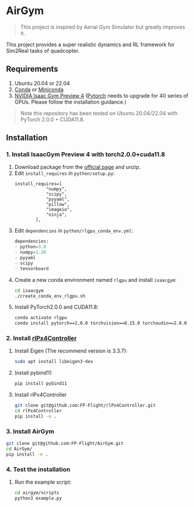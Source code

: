 # AirGym
> This project is inspired by Aerial Gym Simulator but greatly improves it. 

This project provides a super realistic dynamics and RL framework for Sim2Real tasks of quadcopter.

## Requirements
1. Ubuntu 20.04 or 22.04
1. [Conda](https://www.anaconda.com/download) or [Miniconda ](https://docs.conda.io/en/latest/miniconda.html)
1. [NVIDIA Isaac Gym Preview 4](https://developer.nvidia.com/isaac-gym) ([Pytorch]((https://pytorch.org/)) needs to upgrade for 40 series of GPUs. Please follow the installation guidance.)

> Note this repository has been tested on Ubuntu 20.04/22.04 with PyTorch 2.0.0 + CUDA11.8.

## Installation
### 1. Install IsaacGym Preview 4 with torch2.0.0+cuda11.8
1. Download package from the [official page](https://developer.nvidia.com/isaac-gym) and unzip.
1. Edit `install_requires` in `python/setup.py`:
    ```
    install_requires=[
                "numpy",
                "scipy",
                "pyyaml",
                "pillow",
                "imageio",
                "ninja",
            ],
    ```
1. Edit `dependencies` in `python/rlgpu_conda_env.yml`:
    ```python
    dependencies:
    - python=3.8
    - numpy=1.20
    - pyyaml
    - scipy
    - tensorboard
    ```
1. Create a new conda environment named `rlgpu` and install `isaacgym`:
    ```bash
    cd isaacgym
    ./create_conda_env_rlgpu.sh
    ```
1. Install PyTorch2.0.0 and CUDA11.8:
    ```bash
    conda activate rlgpu
    conda install pytorch==2.0.0 torchvision==0.15.0 torchaudio==2.0.0 pytorch-cuda=11.8 -c pytorch -c nvidia
    ```

### 2. Install [rlPx4Controller](https://github.com/FP-Flight/rlPx4Controller)
1. Install Eigen (The recommend version is 3.3.7):
    ```bash
    sudo apt install libeigen3-dev
    ```
1. Install pybind11:
    ```bash
    pip install pybind11
    ```
1. Install rlPx4Controller
    ```bash
    git clone git@github.com:FP-Flight/rlPx4Controller.git
    cd rlPx4Controller
    pip install -e .
    ```
### 3. Install AirGym
```bash
git clone git@github.com:FP-Flight/AirGym.git
cd AirGym/
pip install -e .
```
### 4. Test the installation
1. Run the example script:
    ```bash
    cd airgym/scripts
    python3 example.py
    ```